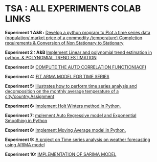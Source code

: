 # TSA : ALL EXPERIMENTS COLAB LINKS

**Experiment 1 A&B :** [Develop a python program to Plot a time series data (population/ market price of a commodity /temperature) Completion requirements & Conversion of Non Stationary to Stationary](https://colab.research.google.com/drive/18Won56y7c9rsxxVc2HaW3jk8rLzsFYyF?usp=sharing)

**Experiment 2 : A&B** [Implement Linear and polynomial trend estimation in python. & POLYNOMIAL TREND ESTIMATION](https://colab.research.google.com/drive/12LOaAOofjVES85a8WHay1648tv6Ixt9Q?usp=sharing)

**Experiment 3:** [COMPUTE THE AUTO CORRELATION FUNCTION(ACF)](https://colab.research.google.com/drive/1CQ257DOiEyzKKNOucF_j47JzuvAoRYfz?usp=sharing)

**Experiment 4:** [FIT ARMA MODEL FOR TIME SERIES](https://colab.research.google.com/drive/1wCDO-BtrS9vUzjzNnbQiPWnSHqkK9vn5?usp=sharing)

**Experiment 5:** [Illustrates how to perform time series analysis and decomposition on the monthly average temperature of a city/country.Assignment
](https://colab.research.google.com/drive/1P-KtUNn9pl6pG-b2h7k23TN5Gi7phvZm?usp=sharing)

**Experiment 6:** [Implement Holt Winters method in Python.](https://colab.research.google.com/drive/18_2aR5nsXb5MKOjplyrNhluoEIkTiXVm?usp=sharing)

**Experiment 7:** [mplement Auto Regressive model and Exponential Smoothing in Python](https://colab.research.google.com/drive/1K6ZTo3xd08BSvu9JfrVS3IyhRqiDvQ66?usp=sharing)

**Experiment 8:** [Implement Moving Average model in Python.](https://colab.research.google.com/drive/1QvXdh_U5sLjKhwEHS8LGdDx0Ma5yJHcj?usp=sharing)

**Experiment 9:** [A project on Time series analysis on weather forecasting using ARIMA model](https://colab.research.google.com/drive/17FRAUDeLpLoTl3aXpjyrvwBNyTlib2mY?usp=sharing)

**Experiment 10:** [IMPLEMENTATION OF SARIMA MODEL](https://colab.research.google.com/drive/1UIFNtoG_l_pcz3K18FBz_0UpLRAfvJe6?usp=sharing)
